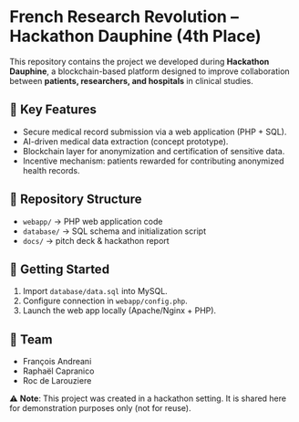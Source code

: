 # French Research Revolution – Hackathon Dauphine (4th Place)

This repository contains the project we developed during **Hackathon Dauphine**, a blockchain-based platform designed to improve collaboration between **patients, researchers, and hospitals** in clinical studies.

## 🌟 Key Features
- Secure medical record submission via a web application (PHP + SQL).
- AI-driven medical data extraction (concept prototype).
- Blockchain layer for anonymization and certification of sensitive data.
- Incentive mechanism: patients rewarded for contributing anonymized health records.

## 📂 Repository Structure
- `webapp/` → PHP web application code
- `database/` → SQL schema and initialization script
- `docs/` → pitch deck & hackathon report

## 🚀 Getting Started
1. Import `database/data.sql` into MySQL.
2. Configure connection in `webapp/config.php`.
3. Launch the web app locally (Apache/Nginx + PHP).

## 👥 Team
- François Andreani  
- Raphaël Capranico  
- Roc de Larouziere  

⚠️ **Note**: This project was created in a hackathon setting. It is shared here for demonstration purposes only (not for reuse).

